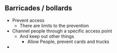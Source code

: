 ## Barricades / bollards
- Prevent access
	- There are limits to the prevention
- Channel people through a specific access point
	- And keep out other things
		- Allow People, prevent cards and trucks
- 